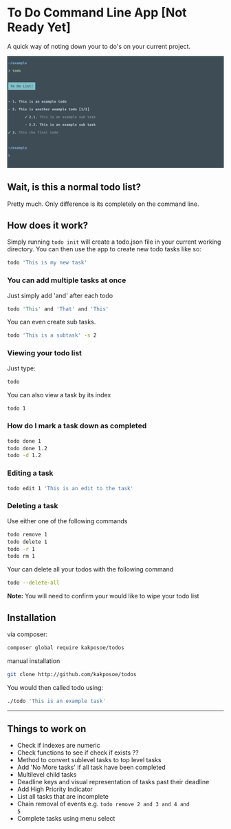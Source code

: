 # To Do Command Line App [Not Ready Yet]

A quick way of noting down your to do's on your current project.

![Todo App](example.png)

## Wait, is this a normal todo list?
Pretty much. Only difference is its completely on the command line. 

## How does it work?
Simply running ```todo init``` will create a todo.json file in your current working directory. You can then use the app to create new todo tasks like so:
```bash
todo 'This is my new task'
```

### You can add multiple tasks at once
Just simply add 'and' after each todo  
```bash
todo 'This' and 'That' and 'This'
```

You can even create sub tasks.  
```bash
todo 'This is a subtask' -s 2
```

### Viewing your todo list
Just type:
```bash
todo
```

You can also view a task by its index
```bash
todo 1
```

### How do I mark a task down as completed
```bash
todo done 1
todo done 1.2
todo -d 1.2
```

### Editing a task
```bash
todo edit 1 'This is an edit to the task'
```

### Deleting a task
Use either one of the following commands
```bash
todo remove 1
todo delete 1
todo -r 1
todo rm 1
```

Your can delete all your todos with the following command 
```bash
todo --delete-all
```
**Note:** You will need to confirm your would like to wipe your todo list

## Installation
via composer:
```bash
composer global require kakposoe/todos
```

manual installation
```bash
git clone http://github.com/kakposoe/todos 
```

You would then called todo using:
```bash
./todo 'This is an example task'
```

___

## Things to work on
- Check if indexes are numeric
- Check functions to see if check if exists ??
- Method to convert sublevel tasks to top level tasks
- Add 'No More tasks' if all task have been completed
- Multilevel child tasks
- Deadline keys and visual representation of tasks past their deadline
- Add High Priority Indicator
- List all tasks that are incomplete
- Chain removal of events e.g. <code>todo remove 2 and 3 and 4 and 5</code>
- Complete tasks using menu select
